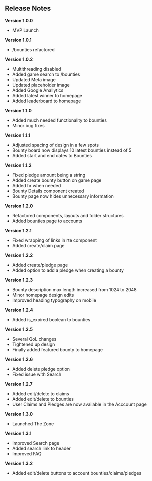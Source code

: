 ## Release Notes

**Version 1.0.0**

-   MVP Launch

**Version 1.0.1**

-   /bounties refactored

**Version 1.0.2**

-   Multithreading disabled
-   Added game search to /bounties
-   Updated Meta image
-   Updated placeholder image
-   Added Google Anallytics
-   Added latest winner to homepage
-   Added leaderboard to homepage

**Version 1.1.0**

-   Added much needed functionality to bounties
-   Minor bug fixes

**Version 1.1.1**

-   Adjusted spacing of design in a few spots
-   Bounty board now displays 10 latest bounties instead of 5
-   Added start and end dates to Bounties

**Version 1.1.2**

-   Fixed pledge amount being a string
-   Added create bounty button on game page
-   Added hr when needed
-   Bounty Details component created
-   Bounty page now hides unnecessary information

**Version 1.2.0**

-   Refactored components, layouts and folder structures
-   Added bounties page to accounts

**Version 1.2.1**

-   Fixed wrapping of links in rte component
-   Added create/claim page

**Version 1.2.2**

-   Added create/pledge page
-   Added option to add a pledge when creating a bounty

**Version 1.2.3**

-   Bounty description max length increased from 1024 to 2048
-   Minor homepage design edits
-   Improved heading typography on mobile

**Version 1.2.4**

-   Added is_expired boolean to bounties

**Version 1.2.5**

-   Several QoL changes
-   Tightened up design
-   Finally added featured bounty to homepage

**Version 1.2.6**

-   Added delete pledge option
-   Fixed issue with Search

**Version 1.2.7**

-   Added edit/delete to claims
-   Added edit/delete to bounties
-   User Claims and Pledges are now available in the Acccount page

**Version 1.3.0**

-   Launched The Zone

**Version 1.3.1**

-   Improved Search page
-   Added search link to header
-   Improved FAQ

**Version 1.3.2**

-   Added edit/delete buttons to account bounties/claims/pledges
